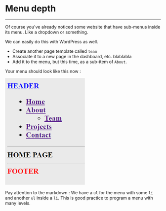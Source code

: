 # Menu depth

---

Of course you've already noticed some website that have sub-menus inside its menu. Like a dropdown or something.

We can easily do this with WordPress as well.

- Create another page template called `team`
- Associate it to a new page in the dashboard, etc. blablabla
- Add it to the menu, but this time, as a sub-item of `About`.

Your menu should look like this now :

![alt text](image-10.png)

Pay attention to the markdown : We have a `ul` for the menu with some `li` and another `ul` inside a `li`. This is good practice to program a menu with many levels.
